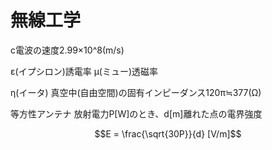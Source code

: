 # 無線工学

c電波の速度2.99×10^8(m/s)

ε(イプシロン)誘電率
μ(ミュー)透磁率

η(イータ) 真空中(自由空間)の固有インピーダンス120π≒377(Ω)


等方性アンテナ
放射電力P[W]のとき、d[m]離れた点の電界強度
```math
E = \frac{\sqrt{30P}}{d} [V/m]
```
